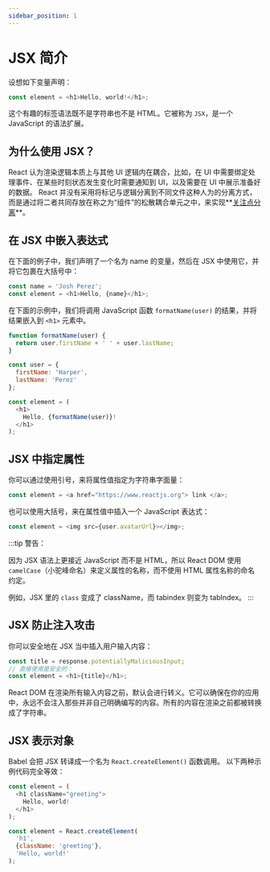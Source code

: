 ```yaml
---
sidebar_position: 1
---
```


# JSX 简介
设想如下变量声明：
```js
const element = <h1>Hello, world!</h1>;
```
这个有趣的标签语法既不是字符串也不是 HTML。它被称为 `JSX`，是一个 JavaScript 的语法扩展。

## 为什么使用 JSX？
React 认为渲染逻辑本质上与其他 UI 逻辑内在耦合，比如，在 UI 中需要绑定处理事件、在某些时刻状态发生变化时需要通知到 UI，以及需要在 UI 中展示准备好的数据。
React 并没有采用将标记与逻辑分离到不同文件这种人为的分离方式，而是通过将二者共同存放在称之为“组件”的松散耦合单元之中，来实现**[关注点分离](https://en.wikipedia.org/wiki/Separation_of_concerns)**。

## 在 JSX 中嵌入表达式

在下面的例子中，我们声明了一个名为 name 的变量，然后在 JSX 中使用它，并将它包裹在大括号中：

```js
const name = 'Josh Perez';
const element = <h1>Hello, {name}</h1>;
```

在下面的示例中，我们将调用 JavaScript 函数 `formatName(user)` 的结果，并将结果嵌入到 `<h1>` 元素中。
```js
function formatName(user) {
  return user.firstName + ' ' + user.lastName;
}

const user = {
  firstName: 'Harper',
  lastName: 'Perez'
};

const element = (
  <h1>
    Hello, {formatName(user)}!
  </h1>
);
```
## JSX 中指定属性

你可以通过使用引号，来将属性值指定为字符串字面量：

```js
const element = <a href="https://www.reactjs.org"> link </a>;
```
也可以使用大括号，来在属性值中插入一个 JavaScript 表达式：
```js
const element = <img src={user.avatarUrl}></img>;
```
:::tip
警告：

因为 JSX 语法上更接近 JavaScript 而不是 HTML，所以 React DOM 使用 `camelCase`（小驼峰命名）来定义属性的名称，而不使用 HTML 属性名称的命名约定。

例如，JSX 里的 `class` 变成了 className，而 tabindex 则变为 tabIndex。
:::

## JSX 防止注入攻击
你可以安全地在 JSX 当中插入用户输入内容：
```js
const title = response.potentiallyMaliciousInput;
// 直接使用是安全的：
const element = <h1>{title}</h1>;
```
React DOM 在渲染所有输入内容之前，默认会进行转义。它可以确保在你的应用中，永远不会注入那些并非自己明确编写的内容。所有的内容在渲染之前都被转换成了字符串。

## JSX 表示对象
Babel 会把 JSX 转译成一个名为 `React.createElement()` 函数调用。
以下两种示例代码完全等效：
```js
const element = (
  <h1 className="greeting">
    Hello, world!
  </h1>
);
```
```js
const element = React.createElement(
  'h1',
  {className: 'greeting'},
  'Hello, world!'
);
```




